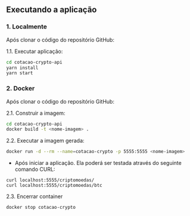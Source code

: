 ## Executando a aplicação

### 1. Localmente

Após clonar o código do repositório GitHub:

1.1. Executar aplicação:

```bash
cd cotacao-crypto-api
yarn install
yarn start
```

### 2. Docker

Após clonar o código do repositório GitHub:

2.1. Construir a imagem:

```bash
cd cotacao-crypto-api
docker build -t <nome-imagem> .
```
2.2. Executar a imagem gerada:

```bash
docker run -d --rm --name=cotacao-crypto -p 5555:5555 <nome-imagem>
```

- Após iniciar a aplicação. Ela poderá ser testada através do seguinte comando CURL:

```curl
curl localhost:5555/criptomoedas/
curl localhost:5555/criptomoedas/btc
```

2.3. Encerrar container

```bash
docker stop cotacao-crypto
```
